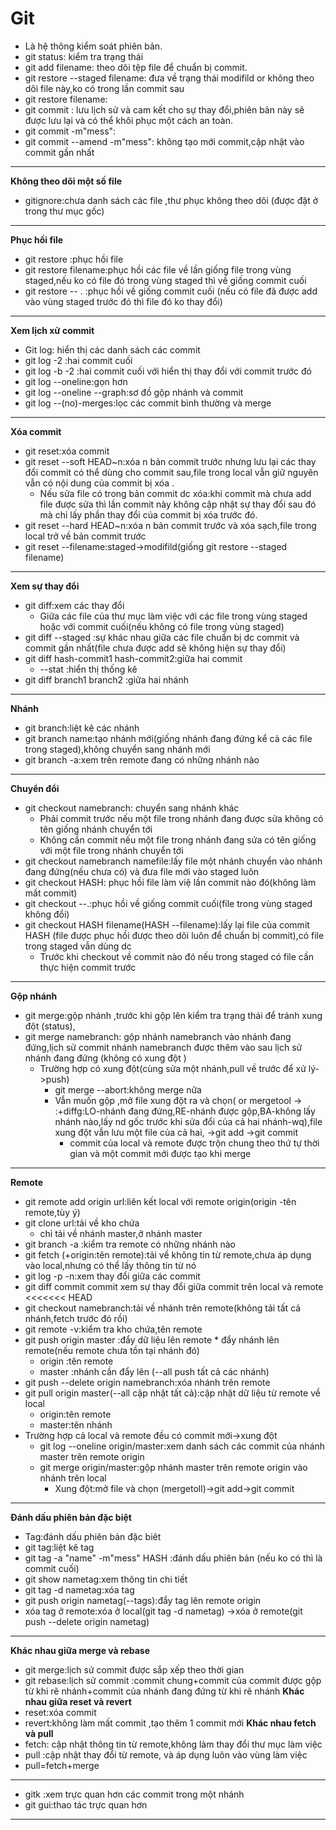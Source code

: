 # Git 
* Là hệ thông kiểm soát phiên bản.
* git status: kiểm tra trạng thái
* git add filename: theo dõi tệp file để chuẩn bị commit.
* git restore --staged filename: đưa về trạng thái modifild or  không theo dõi file này,ko có trong lần commit sau
* git restore filename:
* git commit : lưu lịch sử và cam kết cho sự thay đổi,phiên bản này sẽ được lưu lại
  và có thể khôi phục một cách an toàn.
* git commit -m"mess": 
* git commit --amend -m"mess": không tạo mới commit,cập nhật vào commit gần nhất
***
**Không theo dõi một số file**
* gitignore:chưa danh sách các file ,thư phục không theo dõi (được đặt ở trong thư mục gốc)
***
**Phục hồi file**
* git restore :phục hồi file
* git restore filename:phục hồi các file về lần giống file trong vùng staged,nếu ko có file đó trong vùng staged thì về giống commit cuối
* git restore -- . :phục hồi về giống commit cuối (nếu có file đã được add vào vùng staged trước đó thì file đó ko thay đổi)
* **
**Xem lịch xử commit**
* Git log: hiển thị các danh sách các commit
* git log -2 :hai commit cuối 
* git log -b -2 :hai commit cuối với hiển thị thay đổi với commit trước đó
* git log --oneline:gọn hơn
* git log --oneline --graph:sơ đồ gộp nhánh và commit
* git log --(no)-merges:lọc các commit bình thường và merge
* **
**Xóa commit**
* git reset:xóa commit 
* git reset --soft HEAD~n:xóa n bản commit trước nhưng lưu lại các thay đổi commit có thể dùng cho commit sau,file trong local vẫn giữ nguyên vẫn có nội dung của commit bị xóa .
  * Nếu sửa file có trong bản commit dc xóa:khi commit mà chưa add file được sửa thì lần commit này không cập nhật sự thay đổi sau đó mà chỉ lấy phần thay đổi của commit bị xóa trước đó.
* git reset --hard HEAD~n:xóa n bản commit trước và xóa sạch,file trong local trở về bản commit trước
* git reset --filename:staged->modifild(giống git restore --staged filename)
* **
**Xem sự thay đổi**
* git diff:xem các thay đổi 
  * Giữa các file của thư mục làm việc với các file trong vùng staged hoặc với commit cuối(nếu không có file trong vùng staged)
* git diff --staged :sự khác nhau giữa các file chuẩn bị dc commit và commit gần nhất(file chưa được add sẽ không hiện sự thay đổi)
* git diff hash-commit1 hash-commit2:giữa hai commit
  * --stat :hiển thị thống kê
* git diff branch1 branch2 :giữa hai nhánh
* **
**Nhánh**
* git branch:liệt kê các nhánh
* git branch name:tạo nhánh mới(giống nhánh đang đứng kể cả các file trong staged),không chuyển sang nhánh mới
* git branch -a:xem trên remote đang có những nhánh nào
* **
**Chuyển đổi**
* git checkout namebranch: chuyển sang nhánh khác
  *  Phải commit trước nếu một file trong nhánh đang được sửa không có tên giống nhánh chuyển tới
  * Không cần commit nếu một file trong nhánh đang sửa có tên giống với một file trong nhánh chuyển tới
* git checkout namebranch namefile:lấy file một nhánh chuyển vào nhánh đang đứng(nếu chưa có) và đưa file mới vào staged luôn
* git checkout HASH: phục hồi file làm việ lần commit nào đó(không làm mất commit)
* git checkout --.:phục hồi về giống commit cuối(file trong vùng staged không đổi)
* git checkout HASH filename(HASH --filename):lấy lại file của commit HASH (file được phục hồi được theo dõi luôn để chuẩn bị commit),có file trong staged vẫn dùng dc
  * Trước khi checkout về commit nào đó nếu trong staged có file cần thực hiện commit trước
***
**Gộp nhánh**
* git merge:gộp nhánh ,trước khi gộp lên kiểm tra trạng thái để tránh xung đột (status),
* git merge namebranch: gộp nhánh namebranch vào nhánh đang đứng,lịch sử commit nhánh namebranch được thêm vào sau lịch sử nhánh đang đứng (không có xung đột )
  * Trường hợp có xung đột(cùng sửa một nhánh,pull về trước để xử lý->push)
    * git merge --abort:không merge nữa
    * Vẫn muốn gộp ,mở file xung đột ra và chọn( or mergetool -> :+diffg:LO-nhánh đang đứng,RE-nhánh được gộp,BA-không lấy nhánh nào,lấy nd gốc trước khi sửa đổi của cả hai nhánh-wq),file xung đột vẫn lưu một file của cả hai,
 ->git add ->git commit 
      *  commit của local và remote được trộn chung theo thứ tự thời gian và một commit mới được tạo khi merge
***


**Remote**
* git remote add origin url:liên kết local với remote origin(origin -tên remote,tùy ý)
* git clone url:tải về kho chứa 
  * chỉ tải về nhánh master,ở nhánh master
* git branch -a :kiểm tra remote có những nhánh nào
* git fetch (+origin:tên remote):tải về không tin từ remote,chưa áp dụng vào local,nhưng có thể lấy thông tin từ nó
* git log -p -n:xem thay đổi giữa các commit
* git diff commit commit xem sự thay đổi giữa commit trên local và remote
<<<<<<< HEAD
* git checkout namebranch:tải về nhánh trên remote(không tải tất cả nhánh,fetch trước đó rồi)
* git remote -v:kiểm tra kho chứa,tên remote
* git push origin master :đẩy dữ liệu lên remote * đẩy nhánh lên remote(nếu remote chưa tồn tại nhánh đó)
  * origin :tên remote
  * master :nhánh cần đẩy lên (--all push tất cả các nhánh)
* git push --delete origin namebranch:xóa nhánh trên remote
* git pull origin master(--all cập nhật tất cả):cập nhật dữ liệu từ remote về local
  * origin:tên remote
  * master:tên nhánh
 * Trường hợp cả local và remote đều có commit mới->xung đột
   * git log --oneline origin/master:xem danh sách các commit của nhánh master trên remote origin
   * git merge origin/master:gộp nhánh master trên remote origin vào nhánh trên local
      * Xung đột:mở file và chọn (mergetoll)->git add->git commit
***
**Đánh dấu phiên bản đặc biệt**
* Tag:đánh dấu phiên bản đặc biêt
* git tag:liệt kê tag
* git tag -a "name" -m"mess" HASH :đánh dấu phiên bản (nếu ko có thì là commit cuối)
* git show nametag:xem thông tin chi tiết
* git tag -d nametag:xóa tag
* git push origin nametag(--tags):đẩy tag lên remote origin
* xóa tag ở remote:xóa ở local(git tag -d nametag) ->xóa ở remote(git push --delete origin nametag)
***
 **Khác nhau giữa merge và rebase** 
 * git merge:lịch sử commit được sắp xếp theo thời gian
 * git rebase:lịch sử commit :commit chung+commit của commit được gộp từ khi rẽ nhánh+commit của nhánh đang đứng từ khi rẽ nhánh
 **Khác nhau giữa reset và revert**
* reset:xóa commit
* revert:không làm mất commit ,tạo thêm 1 commit mới
**Khác nhau fetch và pull**
* fetch: cập nhật thông tin từ remote,không làm thay đổi thư mục làm việc
* pull :cập nhật thay đổi từ remote, và áp dụng luôn vào vùng làm việc
* pull=fetch+merge
***
* gitk :xem trực quan hơn các commit trong một nhánh
* git gui:thao tác trực quan hơn 
***
